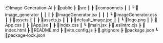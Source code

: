 
📦Image-Generation-AI
 ┣ 📂public
 ┣ 📂src
 ┃ ┣ 📂componnets
 ┃ ┃ ┗ 📂image_generator
 ┃ ┃ ┃ ┣ 📜ImageGenerator.jsx
 ┃ ┃ ┃ ┗ 📜ImageGenerator.css
 ┃ ┣ 📂assets
 ┃ ┃ ┣ 📜assets.js
 ┃ ┃ ┣ 📜default_image.jpg
 ┃ ┃ ┗ 📜logo.png
 ┃ ┣ 📜App.css
 ┃ ┣ 📜App.jsx
 ┃ ┣ 📜index.css
 ┃ ┗ 📜main.jsx
 ┣ 📜.eslintrc.cjs
 ┣ 📜index.html
 ┣ 📜README.md
 ┣ 📜vite.config.js
 ┣ 📜.gitignore
 ┣ 📜package.json
 ┗ 📜package-lock.json
